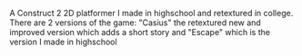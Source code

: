 A Construct 2 2D platformer I made in highschool and retextured in college.
There are 2 versions of the game:
"Casius" the retextured new and improved version which adds a short story and
"Escape" which is the version I made in highschool
